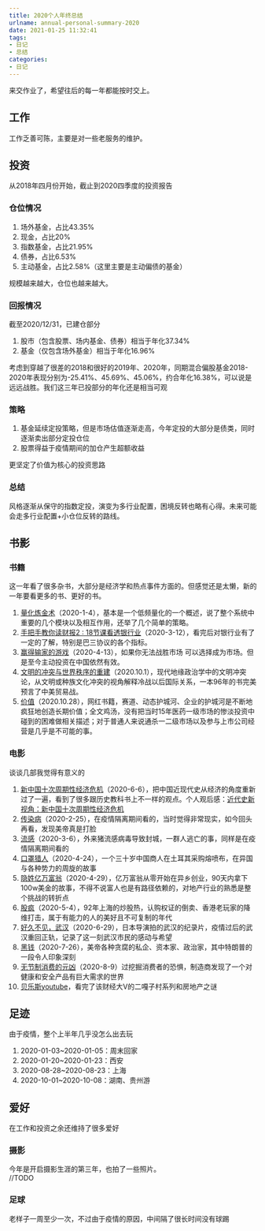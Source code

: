 ```yaml
---
title: 2020个人年终总结
urlname: annual-personal-summary-2020
date: 2021-01-25 11:32:41
tags: 
- 日记
- 总结
categories: 
- 日记
---
```


来交作业了，希望往后的每一年都能按时交上。

<!-- more -->

## 工作
工作乏善可陈，主要是对一些老服务的维护。

## 投资
从2018年四月份开始，截止到2020四季度的投资报告

### 仓位情况
1. 场外基金，占比43.35%
2. 现金，占比20%
3. 指数基金，占比21.95%
4. 债券，占比6.53%
5. 主动基金，占比2.58%（这里主要是主动偏债的基金）

规模越来越大，仓位也越来越大。

### 回报情况
截至2020/12/31，已建仓部分
1. 股市（包含股票、场内基金、债券）相当于年化37.34%
2. 基金（仅包含场外基金）相当于年化16.96%

考虑到穿越了很差的2018和很好的2019年、2020年，同期混合偏股基金2018-2020年表现分别为-25.41%、45.69%、45.06%，约合年化16.38%，可以说是远远战胜。我们这三年已投部分的年化还是相当可观

### 策略
1. 基金延续定投策略，但是市场估值逐渐走高，今年定投的大部分是债类，同时逐渐卖出部分定投仓位
2. 股票得益于疫情期间的加仓产生超额收益

更坚定了价值为核心的投资思路

### 总结
风格逐渐从保守的指数定投，演变为多行业配置，困境反转也略有心得。未来可能会走多行业配置+小仓位反转的路线。


## 书影
### 书籍
这一年看了很多杂书，大部分是经济学和热点事件方面的。但感觉还是太懒，新的一年要看更多的书、更好的书。
1. [量化炼金术](https://book.douban.com/subject/27125562/)（2020-1-4），基本是一个低频量化的一个概述，说了整个系统中重要的几个模块以及相互作用，还举了几个简单的策略。
2. [手把手教你读财报2 : 18节课看透银行业](https://book.douban.com/subject/26965847/)（2020-3-12），看完后对银行业有了一定的了解，特别是巴三协议的各个指标。
3. [赢得输家的游戏](https://book.douban.com/subject/4888394/)（2020-4-13），如果你无法战胜市场 可以选择成为市场。但是至今主动投资在中国依然有效。
4. [文明的冲突与世界秩序的重建](https://book.douban.com/subject/4202004/)（2020.10.1），现代地缘政治学中的文明冲突论，从文明或种族文化冲突的视角解释冷战以后国际关系，一本96年的书完美预言了中美贸易战。
5. [价值](https://book.douban.com/subject/35188914/)（2020.10.28），网红书籍，赛道、动态护城河、企业的护城河是不断地疯狂地创造长期价值；全文鸡汤，没有把当时15年医药一级市场的惨淡投资中碰到的困难做相关描述；对于普通人来说通杀一二级市场以及参与上市公司经营是几乎是不可能的事。

### 电影
谈谈几部我觉得有意义的
1. [新中国十次周期性经济危机](https://www.youtube.com/playlist?list=PLwtcTPZAqKRvWhoKBW5QfKLvTBpmtkGsx)（2020-6-6），把中国近现代史从经济的角度重新过了一遍，看到了很多跟历史教科书上不一样的观点。个人观后感：[近代史新视角：新中国十次周期性经济危机](http://blog.zhouzhaoping.com/Economics/a-new-perspective-on-modern-historynew-china's-ten-cyclical-economic-crises/)
2. [传染病](https://movie.douban.com/subject/4301043/)（2020-2-25），在疫情隔离期间看的，当时觉得非常现实，如今回头再看，发现美帝真是打脸
3. [流感](https://movie.douban.com/subject/10432911/)（2020-3-6），外来猪流感病毒导致封城，一群人逃亡的事，同样是在疫情隔离期间看的
4. [口罩猎人](https://movie.douban.com/subject/35042432/)（2020-4-24），一个三十岁中国商人在土耳其采购熔喷布，在异国与各种势力的周旋的故事
5. [隐姓亿万富翁](https://movie.douban.com/subject/34806351/)（2020-4-29），亿万富翁从零开始在异乡创业，90天内拿下100w美金的故事，不得不说富人也是有路径依赖的，对地产行业的熟悉是整个挑战的转折点
6. [股疯](https://movie.douban.com/subject/1299441/)（2020-5-4），92年上海的炒股热，认购权证的倒卖、香港老玩家的降维打击，属于有能力的人的美好且不可复制的年代
7. [好久不见，武汉](https://movie.douban.com/subject/35121307/)（2020-6-29），日本导演拍的武汉的纪录片，疫情过后的武汉重回正轨，记录了这一刻武汉市民的感动与希望
8. [黑钱](https://movie.douban.com/subject/27664017/)（2020-7-26），美帝各种贪腐的私企、资本家、政治家，其中特朗普的一段令人印象深刻
9. [无节制消费的元凶](https://movie.douban.com/subject/25945379/)（2020-8-9）过挖掘消费者的恐惧，制造商发现了一个对健康和安全产品有巨大需求的世界
10. [贝乐斯youtube](https://www.youtube.com/channel/UCxX_j5ZJOHnwV-yzS6uZHpg)，看完了该财经大V的二嘎子村系列和房地产之谜

## 足迹
由于疫情，整个上半年几乎没怎么出去玩
1. 2020-01-03~2020-01-05：周末回家
2. 2020-01-20~2020-01-23：西安
3. 2020-08-28~2020-08-23：上海
4. 2020-10-01~2020-10-08：湖南、贵州游

## 爱好
在工作和投资之余还维持了很多爱好
### 摄影
今年是开启摄影生涯的第三年，也拍了一些照片。  
//TODO

### 足球
老样子一周至少一次，不过由于疫情的原因，中间隔了很长时间没有球踢

